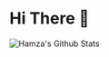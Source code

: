 <h1>Hi There 👋</h1>

![Hamza's Github Stats](https://github-readme-stats.vercel.app/api?username=9Hamza&theme=default&show_icons=true)
